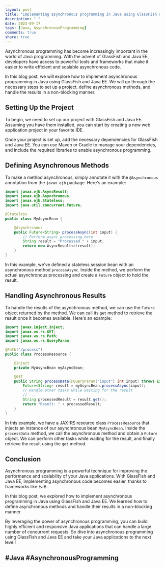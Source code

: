 ```yaml
---
layout: post
title: "Implementing asynchronous programming in Java using GlassFish and Java EE"
description: " "
date: 2023-09-17
tags: [Java, AsynchronousProgramming]
comments: true
share: true
---
```


Asynchronous programming has become increasingly important in the world of Java programming. With the advent of GlassFish and Java EE, developers have access to powerful tools and frameworks that make it easier to write efficient and scalable asynchronous code.

In this blog post, we will explore how to implement asynchronous programming in Java using GlassFish and Java EE. We will go through the necessary steps to set up a project, define asynchronous methods, and handle the results in a non-blocking manner.

## Setting Up the Project

To begin, we need to set up our project with GlassFish and Java EE. Assuming you have them installed, you can start by creating a new web application project in your favorite IDE.

Once your project is set up, add the necessary dependencies for GlassFish and Java EE. You can use Maven or Gradle to manage your dependencies, and include the required libraries to enable asynchronous programming.

## Defining Asynchronous Methods

To make a method asynchronous, simply annotate it with the `@Asynchronous` annotation from the `javax.ejb` package. Here's an example:

```java
import javax.ejb.AsyncResult;
import javax.ejb.Asynchronous;
import javax.ejb.Stateless;
import java.util.concurrent.Future;

@Stateless
public class MyAsyncBean {

    @Asynchronous
    public Future<String> processAsync(int input) {
        // Perform async processing here
        String result = "Processed " + input;
        return new AsyncResult<>(result);
    }
}
```

In this example, we've defined a stateless session bean with an asynchronous method `processAsync`. Inside the method, we perform the actual asynchronous processing and create a `Future` object to hold the result.

## Handling Asynchronous Results

To handle the results of the asynchronous method, we can use the `Future` object returned by the method. We can call its `get` method to retrieve the result once it becomes available. Here's an example:

```java
import javax.inject.Inject;
import javax.ws.rs.GET;
import javax.ws.rs.Path;
import javax.ws.rs.QueryParam;

@Path("/process")
public class ProcessResource {

    @Inject
    private MyAsyncBean myAsyncBean;

    @GET
    public String processData(@QueryParam("input") int input) throws Exception {
        Future<String> result = myAsyncBean.processAsync(input);
        // Handle other tasks while waiting for the result
        // ...
        String processedResult = result.get();
        return "Result: " + processedResult;
    }
}
```

In this example, we have a JAX-RS resource class `ProcessResource` that injects an instance of our asynchronous bean `MyAsyncBean`. Inside the `processData` method, we call the asynchronous method and obtain a `Future` object. We can perform other tasks while waiting for the result, and finally retrieve the result using the `get` method.

## Conclusion

Asynchronous programming is a powerful technique for improving the performance and scalability of your Java applications. With GlassFish and Java EE, implementing asynchronous code becomes easier, thanks to frameworks like EJB.

In this blog post, we explored how to implement asynchronous programming in Java using GlassFish and Java EE. We learned how to define asynchronous methods and handle their results in a non-blocking manner.

By leveraging the power of asynchronous programming, you can build highly efficient and responsive Java applications that can handle a large number of concurrent requests. So dive into asynchronous programming using GlassFish and Java EE and take your Java applications to the next level!

## #Java #AsynchronousProgramming